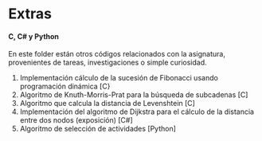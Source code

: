 Extras
===============

#### C, C# y Python
En este folder están otros códigos relacionados con la asignatura, provenientes de tareas, investigaciones o simple curiosidad.


1. Implementación cálculo de la sucesión de Fibonacci usando programación dinámica [C}
2. Algoritmo de Knuth-Morris-Prat para la búsqueda de subcadenas [C]
3. Algoritmo que calcula la distancia de Levenshtein [C]
4. Implementación del algoritmo de Dijkstra para el cálculo de la distancia entre dos nodos (exposición) [C#]
5. Algoritmo de selección de actividades [Python]